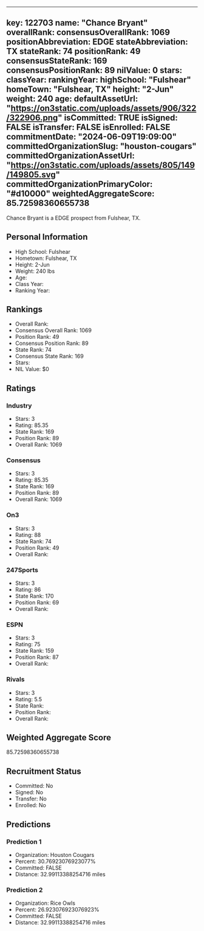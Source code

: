 ---
  key: 122703
  name: "Chance Bryant"
  overallRank: 
  consensusOverallRank: 1069
  positionAbbreviation: EDGE
  stateAbbreviation: TX
  stateRank: 74
  positionRank: 49
  consensusStateRank: 169
  consensusPositionRank: 89
  nilValue: 0
  stars: 
  classYear: 
  rankingYear: 
  highSchool: "Fulshear"
  homeTown: "Fulshear, TX"
  height: "2-Jun"
  weight: 240
  age: 
  defaultAssetUrl: "https://on3static.com/uploads/assets/906/322/322906.png"
  isCommitted: TRUE
  isSigned: FALSE
  isTransfer: FALSE
  isEnrolled: FALSE
  commitmentDate: "2024-06-09T19:09:00"
  committedOrganizationSlug: "houston-cougars"
  committedOrganizationAssetUrl: "https://on3static.com/uploads/assets/805/149/149805.svg"
  committedOrganizationPrimaryColor: "#d10000"
  weightedAggregateScore: 85.72598360655738
  ---
  
  Chance Bryant is a EDGE prospect from Fulshear, TX.
  
  ## Personal Information
  - High School: Fulshear
  - Hometown: Fulshear, TX
  - Height: 2-Jun
  - Weight: 240 lbs
  - Age: 
  - Class Year: 
  - Ranking Year: 
  
  ## Rankings
  - Overall Rank: 
  - Consensus Overall Rank: 1069
  - Position Rank: 49
  - Consensus Position Rank: 89
  - State Rank: 74
  - Consensus State Rank: 169
  - Stars: 
  - NIL Value: $0
  
  ## Ratings
  
  ### Industry
  - Stars: 3
  - Rating: 85.35
  - State Rank: 169
  - Position Rank: 89
  - Overall Rank: 1069
  
  ### Consensus
  - Stars: 3
  - Rating: 85.35
  - State Rank: 169
  - Position Rank: 89
  - Overall Rank: 1069
  
  ### On3
  - Stars: 3
  - Rating: 88
  - State Rank: 74
  - Position Rank: 49
  - Overall Rank: 
  
  ### 247Sports
  - Stars: 3
  - Rating: 86
  - State Rank: 170
  - Position Rank: 69
  - Overall Rank: 
  
  ### ESPN
  - Stars: 3
  - Rating: 75
  - State Rank: 159
  - Position Rank: 87
  - Overall Rank: 
  
  ### Rivals
  - Stars: 3
  - Rating: 5.5
  - State Rank: 
  - Position Rank: 
  - Overall Rank: 
  
  ## Weighted Aggregate Score
  85.72598360655738
  
  ## Recruitment Status
  - Committed: No
  - Signed: No
  - Transfer: No
  - Enrolled: No
  
  
  
  ## Predictions
  
  ### Prediction 1
  - Organization: Houston Cougars
  - Percent: 30.76923076923077%
  - Committed: FALSE
  - Distance: 32.99113388254716 miles
  
  ### Prediction 2
  - Organization: Rice Owls
  - Percent: 26.923076923076923%
  - Committed: FALSE
  - Distance: 32.99113388254716 miles
  